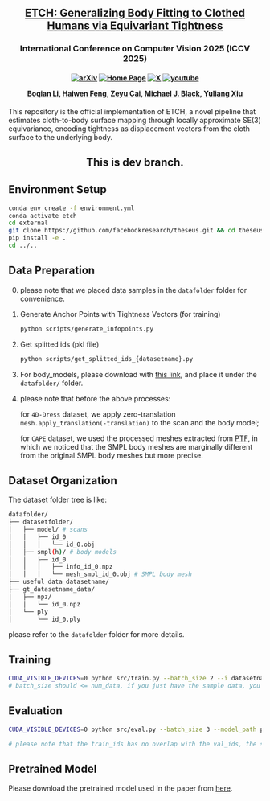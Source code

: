 <h2 align="center"> <a href="https://arxiv.org/abs/2503.10624">ETCH: Generalizing Body Fitting to Clothed Humans via Equivariant Tightness</a>
</h2>

<h3 align="center">
International Conference on Computer Vision 2025 (ICCV 2025)
</h3>

<h4 align="center">

[![arXiv](https://img.shields.io/badge/Arxiv-2503.10624-b31b1b.svg?logo=arXiv)](https://arxiv.org/abs/2503.10624)
[![Home Page](https://img.shields.io/badge/Project-Website-green.svg)](https://boqian-li.github.io/ETCH/) 
[![X](https://img.shields.io/badge/@Boqian%20Li-black?logo=X)](https://x.com/Boqian_Li_/status/1908467186122817642)
[![youtube](https://img.shields.io/badge/Video-E33122?logo=Youtube)](https://youtu.be/8_3DdW0cZqM)

[Boqian Li](https://boqian-li.github.io/), 
[Haiwen Feng](https://havenfeng.github.io/), 
[Zeyu Cai](https://github.com/zcai0612), 
[Michael J. Black](https://ps.is.mpg.de/person/black), 
[Yuliang Xiu](https://xiuyuliang.cn/) 
</h4>

This repository is the official implementation of ETCH, a novel pipeline that estimates cloth-to-body surface mapping through locally approximate SE(3) equivariance, encoding tightness as displacement vectors from the cloth surface to the underlying body.

<h2 align="center">
This is dev branch.
</h2>



## Environment Setup

```bash
conda env create -f environment.yml
conda activate etch
cd external
git clone https://github.com/facebookresearch/theseus.git && cd theseus
pip install -e .
cd ../..
```

## Data Preparation
0. please note that we placed data samples in the `datafolder` folder for convenience. 
1. Generate Anchor Points with Tightness Vectors (for training)
    ```bash
    python scripts/generate_infopoints.py
    ```

2. Get splitted ids (pkl file)
    ```bash
    python scripts/get_splitted_ids_{datasetname}.py
    ```
3. For body_models, please download with [this link](https://drive.google.com/file/d/1JNFk4OGfDkgE9WdJb1D1zGaECix8XpKV/view?usp=sharing), and place it under the `datafolder/` folder.

4. please note that before the above processes: 

    for `4D-Dress` dataset, we apply zero-translation `mesh.apply_translation(-translation)` to the scan and the body model; 
    
    for `CAPE` dataset, we used the processed meshes extracted from [PTF](https://github.com/taconite/PTF), in which we noticed that the SMPL body meshes are marginally different from the original SMPL body meshes but more precise.

## Dataset Organization
The dataset folder tree is like:  
```bash
datafolder/
├── datasetfolder/
│   ├── model/ # scans
│   │   ├── id_0
│   │   │   └── id_0.obj
│   ├── smpl(h)/ # body models
│   │   ├── id_0
│   │   │   ├── info_id_0.npz
│   │   │   └── mesh_smpl_id_0.obj # SMPL body mesh
├── useful_data_datasetname/
├── gt_datasetname_data/
│   ├── npz/
│   │   └── id_0.npz
│   └── ply 
│       └── id_0.ply
```
please refer to the `datafolder` folder for more details. 


## Training

```bash
CUDA_VISIBLE_DEVICES=0 python src/train.py --batch_size 2 --i datasetname_settingname 
# batch_size should <= num_data, if you just have the sample data, you can set batch_size to 1
```

## Evaluation

```bash
CUDA_VISIBLE_DEVICES=0 python src/eval.py --batch_size 3 --model_path path_to_pretrained_model --i datasetname_settingname

# please note that the train_ids has no overlap with the val_ids, the sample data is from train_ids, so if you want to test the pretrained model on the sample data, you should set the activated_ids_path to the train_ids.pkl file for successful selection.
```

## Pretrained Model
Please download the pretrained model used in the paper from [here](https://drive.google.com/drive/folders/14zGMkmC580VLNgeUBFtM6FP8QX415VAa?usp=sharing). 